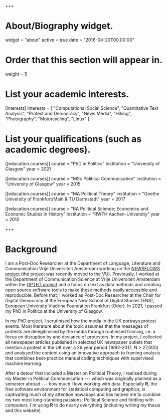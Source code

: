 +++
# About/Biography widget.
widget = "about"
active = true
date = "2016-04-20T00:00:00"

# Order that this section will appear in.
weight = 5

# List your academic interests.
[interests]
  interests = [
    "Computational Social Science",
    "Quantitative Text Analysis",
    "Protest and Democracy",
    "News Media",
    "Hiking",
    "Photography",
    "Motorcycling",
    "Linux"
]



# List your qualifications (such as academic degrees).
[[education.courses]]
  course = "PhD in Politics"
  institution = "University of Glasgow"
  year = 2021

[[education.courses]]
  course = "MSc Political Communication"
  institution = "University of Glasgow"
  year = 2015

[[education.courses]]
  course = "MA Political Theory"
  institution = "Goethe University of Frankfurt/Main & TU Darmstadt"
  year = 2017
  
[[education.courses]]
  course = "BA Political Science; Economics and Economic Studies in History"
  institution = "RWTH Aachen-University"
  year = 2012
 
+++

# Background

I am a Post-Doc Researcher at the Department of Language, Literature and Communication Vrije Universiteit Amsterdam working on the [NEWSFLOWS project](https://newsflows.eu/) (the project was recently moved to the VU).
Previously, I worked at the  Department of Communication Science at Vrije Universiteit Amsterdam within the [OPTED project](https://opted.eu/team/wp7-pre-processing-storage-and-data-sharing/johannes-b-gruber/) and a focus on text as data methods and creating open source software tools to make these methods easily accessible and reproducible.
Before that, I worked as Post-Doc Researcher at the Chair for Digital Democracy at the European New School of Digital Studies (ENS), European University Viadrina Foundation Frankfurt (Oder).
In 2021, I passed my PhD in Politics at the University of Glasgow.

In my PhD project, I scrutinised how the media in the UK portrays protest events. Most literature about the topic assumes that the messages of protests are delegitimised by the media through routinised framing, i.e. a focus on disruption by and deviance of protesters. 
In my project, I collected all newspaper articles published in selected UK newspaper outlets that mention a protest in the UK over a 26 year period (1992-2017; N > 27,000) and analysed the content using an innovative approach to framing analysis that combines best-practice manual coding techniques with supervised machine learning.

After a detour that included a Master on Political Theory, I realised during my Master in Political Communication --- which was originally planned as a semester abroad --- how much I love working with data. 
Especially **R**, the free software environment for statistical computing and graphics, is captivating much of my attention nowadays and has helped me to combine my two most long-standing passions:
Political Science and fiddling with computers.
I'm using **R** to do nearly everything (including writing my thesis and this website).
